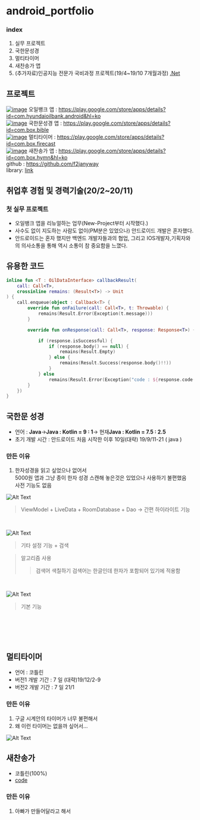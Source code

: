 # android_portfolio


### index
 1. 실무 프로젝트
 2. 국한문성경
 3. 멀티타이머
 4. 새찬송가 앱
 5. (추가자료)인공지능 전문가 국비과정 프로젝트(19/4~19/10 7개월과정) [.Net](https://github.com/yegyu/DotNet)


## 프로젝트

[![image](https://user-images.githubusercontent.com/55625423/106105029-a6fc5a00-6186-11eb-96ec-ab05c9881e5a.png)](https://play.google.com/store/apps/details?id=com.hyundaioilbank.android&hl=ko) 오일뱅크 앱 : https://play.google.com/store/apps/details?id=com.hyundaioilbank.android&hl=ko <br>
[![image](https://user-images.githubusercontent.com/55625423/106109316-bbdbec00-618c-11eb-8597-c902ebc65135.png)](https://play.google.com/store/apps/details?id=com.box.bible&hl=ko)
국한문성경 앱 : https://play.google.com/store/apps/details?id=com.box.bible <br>
[![image](https://user-images.githubusercontent.com/55625423/106109559-08272c00-618d-11eb-8e73-561e76845eff.png)](https://play.google.com/store/apps/details?id=com.box.firecast&hl=ko)
멀티타이머 : https://play.google.com/store/apps/details?id=com.box.firecast <br>
[![image](https://user-images.githubusercontent.com/55625423/106109185-8fc06b00-618c-11eb-97e4-b917caeab559.png)](https://play.google.com/store/apps/details?id=com.box.hymn&hl=ko)
새찬송가 앱 : https://play.google.com/store/apps/details?id=com.box.hymn&hl=ko <br>
github : https://github.com/f2janyway<br>
library: [link](https://github.com/f2janyway/custom_view)


## 취업후 경험 및 경력기술(20/2~20/11) 
 
### 첫 실무 프로젝트
- 오일뱅크 앱을 리뉴얼하는 업무(New-Project부터 시작했다.)
- 사수도 없이 지도하는 사람도 없이(PM분은 있었으나) 안드로이드 개발은 혼자했다.
- 안드로이드는 혼자 했지만 백엔드 개발자들과의 협업, 그리고 IOS개발자,기획자와의 의사소통을 통해 역시 소통이 참 중요함을 느꼈다.

## 유용한 코드
```kotlin
inline fun <T : OilDataInterface> callbackResult(
    call: Call<T>,
    crossinline remains: (Result<T>) -> Unit
) {
    call.enqueue(object : Callback<T> {
        override fun onFailure(call: Call<T>, t: Throwable) {
            remains(Result.Error(Exception(t.message)))
        }

        override fun onResponse(call: Call<T>, response: Response<T>) {

            if (response.isSuccessful) {
                if (response.body() == null) {
                    remains(Result.Empty)
                } else {
                    remains(Result.Success(response.body()!!))
                }
            } else
                remains(Result.Error(Exception("code : ${response.code()}")))
        }
    })
}
```
 
 ## 국한문 성경 
 * 언어 : <b>Java</b>-><b>Java : Kotlin = 9 : 1</b>-> 현재<b>Java : Kotlin = 7.5 : 2.5</b> 
 * 초기 개발 시간 : 안드로이드 처음 시작한 이후 10일(대략) 19/9/11-21 ( java )
 
 ### 만든 이유
 1. 한자성경을 읽고 싶었으나 없어서<br>
 5000원 앱과 그냥 종이 한자 성경 스캔해 놓은것은 있었으나 사용하기 불편했음<br>
 사전 기능도 없음<br>
 
 ![Alt Text](https://github.com/yegyu/android_portfolio/blob/master/gif/b1_1.gif)
 <br>
 >ViewModel  + LiveData + RoomDatabase + Dao -> 간편 하이라이트 기능
 <br>

 ![Alt Text](https://github.com/yegyu/android_portfolio/blob/master/gif/b2.gif)
 <br>
 >기타 설정 기능 + 검색
 
 >알고리즘 사용
 >  > 검색어 색칠하기 
 >  > 검색어는 한글인데 한자가 포함되어 있기에 적용함
 <br>
 
 ![Alt Text](https://github.com/yegyu/android_portfolio/blob/master/gif/b3.gif)
 <br>
 >기본 기능
 
 <br>

<br><br>
## 멀티타이머
 * 언어 : 코틀린
 * 버전1 개발 기간 : 7 일 (대략)19/12/2-9
 * 버전2 개발 기간 : 7 일 21/1
### 만든 이유
1. 구글 시계안의 타이머가 너무 불편해서
2. 왜 이런 타이머는 없을까 싶어서... 

![Alt Text](https://github.com/yegyu/android_portfolio/blob/master/gif/멀티타이머.gif)
 <br>

 
 ## 새찬송가
 * 코틀린(100%)
 * [code](https://github.com/f2janyway/hymn/tree/master/app/src/main/java/com/box/hymn)
 ### 만든 이유
 1. 아빠가 만들어달라고 해서
 

